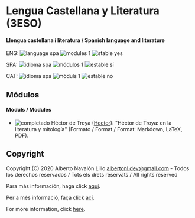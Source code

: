 # Lengua Castellana y Literatura (3ESO)

#### Llengua castellana i literatura / Spanish language and literature

ENG: ![language spa](https://img.shields.io/badge/language-spa-orange.svg) ![modules 1](https://img.shields.io/badge/modules-1-brightgreen.svg) ![stable yes](https://img.shields.io/badge/stable-no-brightgreen.svg)

SPA: ![idioma spa](https://img.shields.io/badge/idioma-spa-orange.svg) ![módulos 1](https://img.shields.io/badge/m%C3%B3dulos-1-brightgreen.svg) ![estable sí](https://img.shields.io/badge/estable-s%C3%AD-brightgreen.svg)

CAT: ![idioma spa](https://img.shields.io/badge/idioma-spa-orange.svg) ![mòduls 1](https://img.shields.io/badge/m%C3%B2duls-1-brightgreen.svg) ![estable no](https://img.shields.io/badge/estable-s%C3%AD-brightgreen.svg)

## Módulos

#### Mòduls / Modules

- ![completado](https://img.shields.io/badge/completado-brightgreen.svg) Héctor de Troya ([Hector](https://github.com/albertonl/ies/blob/master/3ESO/LCL/Hector/)): "Héctor de Troya: en la literatura y mitología" (Formato / Format / Format: Markdown, LaTeX, PDF).

## Copyright

Copyright (C) 2020 Alberto Navalón Lillo <albertonl.dev@gmail.com> - Todos los derechos reservados / Tots els drets reservats / All rights reserved

Para más información, haga click [aquí](https://github.com/albertonl/ies/blob/master/COPYRIGHT-spa).

Per a més informació, faça click [ací](https://github.com/albertonl/ies/blob/master/COPYRIGHT-cat).

For more information, click [here](https://github.com/albertonl/ies/blob/master/COPYRIGHT).
